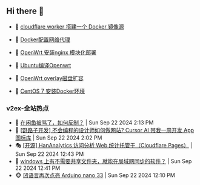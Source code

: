 ## Hi there 👋

<!--
**dkyg666/dkyg666** is a ✨ _special_ ✨ repository because its `README.md` (this file) appears on your GitHub profile.

Here are some ideas to get you started:

- 🔭 I’m currently working on ...
- 🌱 I’m currently learning ...
- 👯 I’m looking to collaborate on ...
- 🤔 I’m looking for help with ...
- 💬 Ask me about ...
- 📫 How to reach me: ...
- 😄 Pronouns: ...
- ⚡ Fun fact: ...
-->

<!-- BLOG-POST-LIST:START -->
- 🦩 [cloudflare worker 搭建一个 Docker 镜像源](http://blog.1996099.xyz/archives/cloudflare-worker-da-jian-yi-ge-docker-jing-xiang-zhan) 

- 🚦 [Docker配置网络代理](http://blog.1996099.xyz/archives/dockerpei-zhi-wang-luo-dai-li) 

- 🫶 [OpenWrt 安装nginx 模块化部署](http://blog.1996099.xyz/archives/openwrt-an-zhuang-nginx-mo-kuai-hua-bu-shu) 

- 🦄 [Ubuntu编译Openwrt](http://blog.1996099.xyz/archives/ubuntuzi-bian-yi-openwrt) 

- 🐻 [OpenWrt overlay磁盘扩容](http://blog.1996099.xyz/archives/openwrt-overlay) 

- 🤖 [CentOS 7 安装Docker环境](http://blog.1996099.xyz/archives/centos-docker) 
<!-- BLOG-POST-LIST:END -->

### v2ex-全站热点
<!-- v2ex:START -->
- 🥸 [在闲鱼被骂了，如何反制？](https://www.v2ex.com/t/1074869#reply0) | Sun Sep 22 2024 2:13 PM
- 🤗 [[野路子开发] 不会编程的设计师如何做网站? Cursor AI 带我一周开发 App 图标库](https://www.v2ex.com/t/1074865#reply1) | Sun Sep 22 2024 2:02 PM
- 🎭 [[开源] HanAnalytics 访问分析 Web 统计托管于（Cloudflare Pages）](https://www.v2ex.com/t/1074856#reply0) | Sun Sep 22 2024 12:43 PM
- 🥷 [windows 上有不需要共享文件夹，就能在局域网同步的软件？](https://www.v2ex.com/t/1074855#reply3) | Sun Sep 22 2024 12:41 PM
- 🐵 [凹语言再次点亮 Arduino nano 33](https://www.v2ex.com/t/1074847#reply0) | Sun Sep 22 2024 12:10 PM<!-- v2ex:END -->

